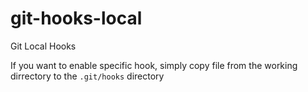 # git-hooks-local
Git Local Hooks

If you want to enable specific hook, simply copy file from the working dirrectory to the `.git/hooks` directory

